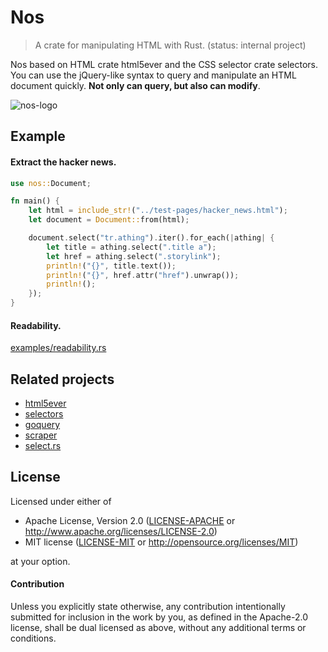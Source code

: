 
# Nos

> A crate for manipulating HTML with Rust. (status: internal project)

[comment]: <> (<div>)

[comment]: <> (  <!-- Crates version -->)

[comment]: <> (  <a href="https://crates.io/crates/nos">)

[comment]: <> (    <img src="https://img.shields.io/crates/v/nos.svg?style=flat-square")

[comment]: <> (    alt="Crates.io version" />)

[comment]: <> (  </a>)

[comment]: <> (  <!-- Downloads -->)

[comment]: <> (  <a href="https://crates.io/crates/nos">)

[comment]: <> (    <img src="https://img.shields.io/crates/d/nos.svg?style=flat-square")

[comment]: <> (      alt="Download" />)

[comment]: <> (  </a>)

[comment]: <> (  <!-- docs.rs docs -->)

[comment]: <> (  <a href="https://docs.rs/nos">)

[comment]: <> (    <img src="https://img.shields.io/badge/docs-latest-blue.svg?style=flat-square")

[comment]: <> (      alt="docs.rs docs" />)

[comment]: <> (  </a>)

[comment]: <> (  <a href="https://travis-ci.com/github/importcjj/nos">)

[comment]: <> (    <img src="https://travis-ci.com/importcjj/nos.svg?branch=master" alt="travis ci" />)

[comment]: <> (  </a>)

[comment]: <> (</div>)


Nos based on HTML crate html5ever and the CSS selector crate selectors. You can use the jQuery-like syntax to query and manipulate an HTML document quickly. **Not only can query, but also can modify**.


![nos-logo](./logo.jpg)

## Example

#### Extract the hacker news.

```rust
use nos::Document;

fn main() {
    let html = include_str!("../test-pages/hacker_news.html");
    let document = Document::from(html);

    document.select("tr.athing").iter().for_each(|athing| {
        let title = athing.select(".title a");
        let href = athing.select(".storylink");
        println!("{}", title.text());
        println!("{}", href.attr("href").unwrap());
        println!();
    });
}
```

#### Readability. 
[examples/readability.rs](./examples/readability.rs)

## Related projects

* [html5ever](https://crates.io/crates/html5ever)
* [selectors](https://crates.io/crates/selectors)
* [goquery](https://godoc.org/github.com/PuerkitoBio/goquery)
* [scraper](https://crates.io/crates/scraper)
* [select.rs](https://crates.io/crates/select)


## License

Licensed under either of

- Apache License, Version 2.0 ([LICENSE-APACHE](LICENSE-APACHE) or http://www.apache.org/licenses/LICENSE-2.0)
- MIT license ([LICENSE-MIT](LICENSE-MIT) or http://opensource.org/licenses/MIT)

at your option.

#### Contribution

Unless you explicitly state otherwise, any contribution intentionally submitted
for inclusion in the work by you, as defined in the Apache-2.0 license, shall be
dual licensed as above, without any additional terms or conditions.
